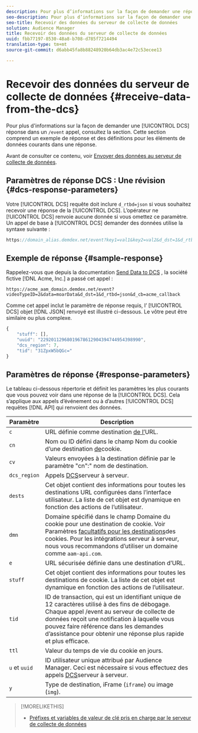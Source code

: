 ```yaml
---
description: Pour plus d’informations sur la façon de demander une réponse DCS dans un appel /event, consultez la section suivante. Cette section comprend un exemple de réponse et des définitions pour les éléments de données courants dans une réponse.
seo-description: Pour plus d’informations sur la façon de demander une réponse DCS dans un appel /event, consultez la section suivante. Cette section comprend un exemple de réponse et des définitions pour les éléments de données courants dans une réponse.
seo-title: Recevoir des données du serveur de collecte de données
solution: Audience Manager
title: Recevoir des données du serveur de collecte de données
uuid: fbb77197-8530-48a8-b708-d785f7214494
translation-type: tm+mt
source-git-commit: d6abb45fa8b88248920b64db3ac4e72c53ecee13

---
```



# Recevoir des données du serveur de collecte de données {#receive-data-from-the-dcs}

Pour plus d'informations sur la façon de demander une [!UICONTROL DCS] réponse dans un `/event` appel, consultez la section. Cette section comprend un exemple de réponse et des définitions pour les éléments de données courants dans une réponse.

Avant de consulter ce contenu, voir [Envoyer des données au serveur de collecte de données](../../../api/dcs-intro/dcs-event-calls/dcs-url-send.md).

## Paramètres de réponse DCS : Une révision {#dcs-response-parameters}

Votre [!UICONTROL DCS] requête doit inclure `d_rtbd=json` si vous souhaitez recevoir une réponse de la [!UICONTROL DCS]. L’opérateur ne [!UICONTROL DCS] renvoie aucune donnée si vous omettez ce paramètre. Un appel de base à [!UICONTROL DCS] demander des données utilise la syntaxe suivante :

```js
https://domain_alias.demdex.net/event?key1=val1&key2=val2&d_dst=1&d_rtbd=json&d_cb=callback
```

## Exemple de réponse {#sample-response}

Rappelez-vous que depuis la documentation [Send Data to DCS](../../../api/dcs-intro/dcs-event-calls/dcs-url-send.md) , la société fictive [!DNL Acme, Inc.] a passé cet appel :

`https://acme_aam_domain.demdex.net/event?videoTypeID=2&data=moarData&d_dst=1&d_rtbd=json&d_cb=acme_callback`

Comme cet appel inclut le paramètre de réponse requis, l’ [!UICONTROL DCS] objet [!DNL JSON] renvoyé est illustré ci-dessous. Le vôtre peut être similaire ou plus complexe.

```js
{
    "stuff": [],
    "uuid": "22920112968019678612904394744954398990",
    "dcs_region": 7,
    "tid": "31ZpxW5bQGc="
}
```

## Paramètres de réponse {#response-parameters}

Le tableau ci-dessous répertorie et définit les paramètres les plus courants que vous pouvez voir dans une réponse de la [!UICONTROL DCS]. Cela s’applique aux appels d’événement ou à d’autres [!UICONTROL DCS] requêtes [!DNL API] qui renvoient des données.

| Paramètre | Description |
|--- |--- |
| `c` | URL définie comme destination [de l’](../../../features/destinations/create-url-destination.md)URL. |
| `cn` | Nom ou ID défini dans le champ Nom du cookie d’une destination [de](../../../features/destinations/create-cookie-destination.md)cookie. |
| `cv` | Valeurs envoyées à la destination définie par le paramètre "cn":" nom de destination. |
| `dcs_region` | Appels [DCS](../../../api/dcs-intro/dcs-api-reference/dcs-regions.md)serveur à serveur. |
| `dests` | Cet objet contient des informations pour toutes les destinations URL configurées dans l’interface utilisateur. La liste de cet objet est dynamique en fonction des actions de l’utilisateur. |
| `dmn` | Domaine spécifié dans le champ Domaine du cookie pour une destination de cookie. Voir Paramètres [facultatifs pour les destinations](../../../features/destinations/cookie-destination-options.md)des cookies.  Pour les intégrations serveur à serveur, nous vous recommandons d’utiliser un domaine comme `aam-api.com`. |
| `e` | URL sécurisée définie dans une destination d’URL. |
| `stuff` | Cet objet contient des informations pour toutes les destinations de cookie. La liste de cet objet est dynamique en fonction des actions de l’utilisateur. |
| `tid` | ID de transaction, qui est un identifiant unique de 12 caractères utilisé à des fins de débogage. Chaque appel /event au serveur de collecte de données reçoit une notification à laquelle vous pouvez faire référence dans les demandes d’assistance pour obtenir une réponse plus rapide et plus efficace. |
| `ttl` | Valeur du temps de vie du cookie en jours. |
| `u` et `uuid` | ID utilisateur unique attribué par Audience Manager. Ceci est nécessaire si vous effectuez des appels [DCS](../../../api/dcs-intro/dcs-s2s/dcs-s2s-calls.md)serveur à serveur. |
| `y` | Type de destination, iFrame (`iframe`) ou image (`img`). |

>[!MORELIKETHIS]
>
>* [Préfixes et variables de valeur de clé pris en charge par le serveur de collecte de données](../../../api/dcs-intro/dcs-api-reference/dcs-keys.md)

